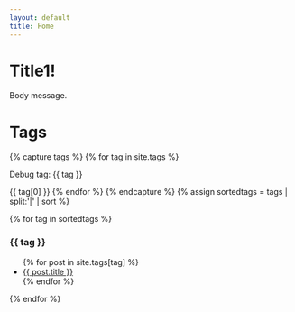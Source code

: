 ```yaml
---
layout: default
title: Home
---
```


# Title1!

Body message.

# Tags

{% capture tags %}
  {% for tag in site.tags %}
    <p>Debug tag: {{ tag }}</p>
    {{ tag[0] }}
  {% endfor %}
{% endcapture %}
{% assign sortedtags = tags | split:'|' | sort %}

{% for tag in sortedtags %}
    <h3 id="tag_{{ tag }}">{{ tag }}</h3>
    <ul>
    {% for post in site.tags[tag] %}
        <li><a href="{{ post.url }}/">{{ post.title }}</a></li>
    {% endfor %}
    </ul>
{% endfor %}